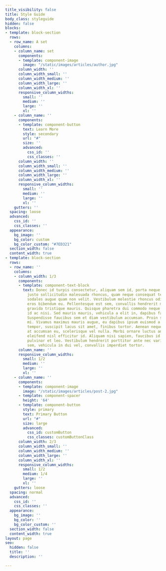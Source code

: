 ```yaml
---
title_visibility: false
title: Style Guide
body_class: styleguide
hidden: false
blocks:
- template: block-section
  rows:
  - row_name: A set
    columns:
    - column_name: set
      components:
      - template: component-image
        image: "/static/images/articles/author.jpg"
      column_width: ''
      column_width_small: ''
      column_width_medium: ''
      column_width_large: ''
      column_width_xl: ''
      responsive_column_widths:
        small: ''
        medium: ''
        large: ''
        xl: ''
    - column_name: ''
      components:
      - template: component-button
        text: Learn More
        style: secondary
        url: "#"
        size: ''
        advanced:
          css_id: ''
          css_classes: ''
      column_width: ''
      column_width_small: ''
      column_width_medium: ''
      column_width_large: ''
      column_width_xl: ''
      responsive_column_widths:
        small: ''
        medium: ''
        large: ''
        xl: ''
    gutters: ''
  spacing: loose
  advanced:
    css_id: ''
    css_classes: ''
  appearance:
    bg_image: ''
    bg_color: custom
    bg_color_custom: "#7ED321"
  section_width: false
  content_width: true
- template: block-section
  rows:
  - row_name: ''
    columns:
    - column_width: 1/3
      components:
      - template: component-text-block
        text: Donec id turpis consectetur, aliquam sem id, porta neque. Mauris finibus,
          justo sollicitudin malesuada rhoncus, quam neque consequat tellus, tincidunt
          sodales augue quam non velit. Vestibulum molestie rhoncus odio, eget interdum
          eros bibendum eu. Pellentesque est sem, convallis hendrerit massa faucibus,
          gravida tristique mauris. Quisque pharetra dui commodo neque consequat dapibus
          id ac nisi. Sed mauris mauris, vehicula a elit in, dapibus faucibus nunc.
          Suspendisse faucibus sem et diam vestibulum accumsan. Proin sit amet dignissim
          mi. Vivamus maximus mauris augue, eu dapibus ipsum euismod a. Nulla in enim
          tempor, suscipit lacus sit amet, finibus tortor. Aenean neque risus, dignissim
          at accumsan eu, scelerisque vel nulla. Morbi ornare luctus ante, semper
          eleifend nisl efficitur id. Aliquam nisi sapien, faucibus id porttitor vitae,
          pulvinar et leo. Vestibulum hendrerit porttitor ante nec varius. Nam neque
          sem, vehicula in dui vel, convallis imperdiet tortor.
      column_name: ''
      responsive_column_widths:
        small: 1/2
        medium: ''
        large: ''
        xl: ''
    - column_name: ''
      components:
      - template: component-image
        image: "/static/images/articles/post-2.jpg"
      - template: component-spacer
        height: '64'
      - template: component-button
        style: primary
        text: Primary Button
        url: "#"
        size: large
        advanced:
          css_id: customButton
          css_classes: customButtonClass
      column_width: 2/3
      column_width_small: ''
      column_width_medium: ''
      column_width_large: ''
      column_width_xl: ''
      responsive_column_widths:
        small: 1/2
        medium: 1/4
        large: ''
        xl: ''
    gutters: loose
  spacing: normal
  advanced:
    css_id: ''
    css_classes: ''
  appearance:
    bg_image: ''
    bg_color: ''
    bg_color_custom: ''
  section_width: false
  content_width: true
layout: page
seo:
  hidden: false
  title: ''
  description: ''

---
```

